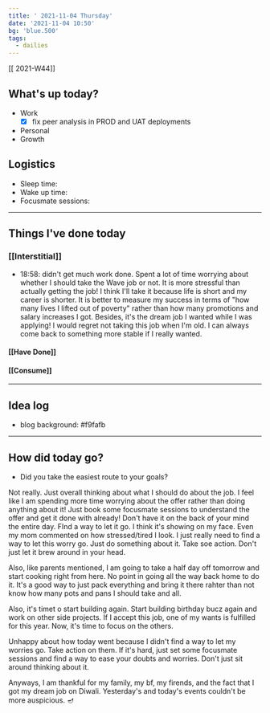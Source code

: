 ```yaml
---
title: ' 2021-11-04 Thursday'
date: '2021-11-04 10:50'
bg: 'blue.500' 
tags:
  - dailies
---
```


[[ 2021-W44]]
## What's up today?
- Work
	- [x] fix peer analysis in PROD and UAT deployments
- Personal
- Growth

## Logistics
- Sleep time:
- Wake up time:
- Focusmate sessions: 

___________________________
## Things I've done today

### [[Interstitial]]
- 18:58: didn't get much work done. Spent a lot of time worrying about whether I should take the Wave job or not. It is more stressful than actually getting the job! I think I'll take it because life is short and my career is shorter. It is better to measure my success in terms of "how many lives I lifted out of poverty" rather than how many promotions and salary increases I got. Besides, it's the dream job I wanted while I was applying! I would regret not taking this job when I'm old. I can always come back to something more stable if I really wanted.

#### [[Have Done]]

#### [[Consume]]

___________________________

## Idea log
- blog background: #f9fafb

___________________________
## How did today go?
- Did you take the easiest route to your goals?

Not really. Just overall thinking about what I should do about the job. I feel like I am spending more time worrying about the offer rather than doing anything about it! Just book some focusmate sessions to understand the offer and get it done with already! Don't have it on the back of your mind the entire day. FInd a way to let it go. I think it's showing on my face. Even my mom commented on how stressed/tired I look. I just really need to find a way to let this worry go. Just do something about it. Take soe action. Don't just let it brew around in your head. 

Also, like parents mentioned, I am going to take a half day off tomorrow and start cooking right from here. No point in going all the way back home to do it. It's a good way to just pack everything and bring it there rahter than not know how many pots and pans I should take and all.

Also, it's timet o start building again. Start building birthday bucz again and work on other side projects. If I accept this job, one of my wants is fulfilled for this year. Now, it's time to focus on the others.

Unhappy about how today went because I didn't find a way to let my worries go. Take action on them. If it's hard, just set some focusmate sessions and find a way to ease your doubts and worries. Don't just sit around thinking about it.

Anyways, I am thankful for my family, my bf, my firends, and the fact that I got my dream job on Diwali. Yesterday's and today's events couldn't be more auspicious. 🪔